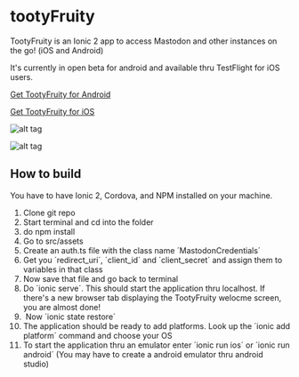 # tootyFruity
TootyFruity is an Ionic 2 app to access Mastodon and other instances on the go! (iOS and Android)

It's currently in open beta for android and available thru TestFlight for iOS users.

[Get TootyFruity for Android](https://play.google.com/apps/testing/ch.kevinegli.tootyfruity221258)


[Get TootyFruity for iOS](https://goo.gl/forms/hzb0b8SARX6CbUbu1)

![alt tag](http://tootyfruity.kevinegli.ch/img/android_ui.jpg)

![alt tag](http://tootyfruity.kevinegli.ch/img/ios_ui.jpg)

How to build
--------

You have to have Ionic 2, Cordova, and NPM installed on your machine.

1.  Clone git repo
2.  Start terminal and cd into the folder
3.  do npm install
4.  Go to src/assets
5.  Create an auth.ts file with the class name ´MastodonCredentials´
6.  Get you ´redirect_uri´, ´client_id´ and ´client_secret´ and assign them to variables in that class
7.  Now save that file and go back to terminal
8.  Do ´ionic serve´. This should start the application thru localhost. If there's a new browser tab displaying the TootyFruity welocme screen, you are almost done!
9.  Now ´ionic state restore´
10. The application should be ready to add platforms. Look up the ´ionic add platform´ command and choose your OS
11. To start the application thru an emulator enter ´ionic run ios´ or ´ionic run android´ (You may have to create a android emulator thru android studio)
